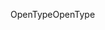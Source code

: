 <span data-ttu-id="c277b-101">OpenType</span><span class="sxs-lookup"><span data-stu-id="c277b-101">OpenType</span></span>